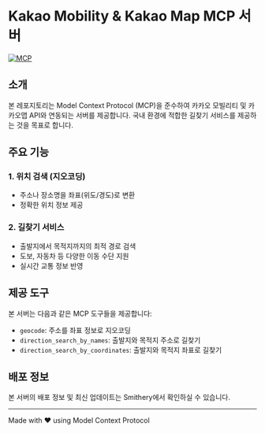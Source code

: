 # Kakao Mobility & Kakao Map MCP 서버

[![MCP](https://img.shields.io/badge/MCP-Compliant-blue)](https://github.com/cursor-ai/model-context-protocol)

## 소개

본 레포지토리는 Model Context Protocol (MCP)을 준수하여 카카오 모빌리티 및 카카오맵 API와 연동되는 서버를 제공합니다. 국내 환경에 적합한 길찾기 서비스를 제공하는 것을 목표로 합니다.

## 주요 기능

### 1. 위치 검색 (지오코딩)
- 주소나 장소명을 좌표(위도/경도)로 변환
- 정확한 위치 정보 제공

### 2. 길찾기 서비스
- 출발지에서 목적지까지의 최적 경로 검색
- 도보, 자동차 등 다양한 이동 수단 지원
- 실시간 교통 정보 반영

## 제공 도구

본 서버는 다음과 같은 MCP 도구들을 제공합니다:

- `geocode`: 주소를 좌표 정보로 지오코딩
- `direction_search_by_names`: 출발지와 목적지 주소로 길찾기
- `direction_search_by_coordinates`: 출발지와 목적지 좌표로 길찾기

## 배포 정보

본 서버의 배포 정보 및 최신 업데이트는 Smithery에서 확인하실 수 있습니다.

---
Made with ❤️ using Model Context Protocol
